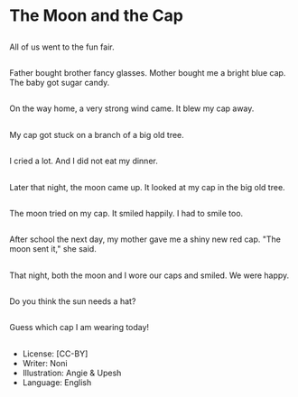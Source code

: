# The Moon and the Cap

##
All of us went to the fun
fair.

##
Father bought brother
fancy glasses.
Mother bought me a
bright blue cap.
The baby got sugar
candy.

##
On the way home, a
very strong wind came.
It blew my cap away.

##
My cap got stuck on a
branch of a big old tree.

##
I cried a lot.
And I did not eat my
dinner.

##
Later that night, the
moon came up. It
looked at my cap in the
big old tree.

##
The moon tried on my
cap. It smiled happily.
I had to smile too.

##
After school the next
day, my mother gave
me a shiny new red
cap.
"The moon sent it," she
said.

##
That night, both the
moon and I wore our
caps and smiled.
We were happy.

##
Do you think the sun
needs a hat?

##
Guess which cap I am
wearing today!

##
* License: [CC-BY]
* Writer: Noni
* Illustration: Angie & Upesh
* Language: English
